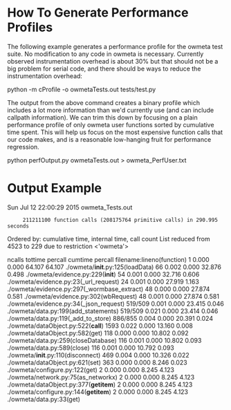How To Generate Performance Profiles
====================================

The following example generates a performance profile for the
owmeta test suite. No modification to any code in owmeta is
necessary. Currently observed instrumentation overhead is about 30%
but that should not be a big problem for serial code, and there should
be ways to reduce the instrumentation overhead:

python -m cProfile -o owmetaTests.out tests/test.py

The output from the above command creates a binary profile which
includes a lot more information than we'd currently use (and can
include callpath information). We can trim this down by focusing on a
plain performance profile of only owmeta user functions sorted by
cumulative time spent. This will help us focus on the most expensive
function calls that our code makes, and is a reasonable low-hanging
fruit for performance regression.

python perfOutput.py owmetaTests.out > owmeta_PerfUser.txt

Output Example
==============

Sun Jul 12 22:00:29 2015    owmeta_Tests.out

         211211100 function calls (208175764 primitive calls) in 290.995 seconds

   Ordered by: cumulative time, internal time, call count
   List reduced from 4523 to 229 due to restriction <'owmeta'>

   ncalls  tottime  percall  cumtime  percall filename:lineno(function)
        1    0.000    0.000   64.107   64.107 ./owmeta/__init__.py:125(loadData)
       66    0.002    0.000   32.876    0.498 ./owmeta/evidence.py:229(__init__)
       54    0.001    0.000   32.716    0.606 ./owmeta/evidence.py:23(_url_request)
       24    0.001    0.000   27.919    1.163 ./owmeta/evidence.py:297(_wormbase_extract)
       48    0.000    0.000   27.874    0.581 ./owmeta/evidence.py:302(wbRequest)
       48    0.001    0.000   27.874    0.581 ./owmeta/evidence.py:34(_json_request)
  519/509    0.001    0.000   23.415    0.046 ./owmeta/data.py:199(add_statements)
  519/509    0.021    0.000   23.414    0.046 ./owmeta/data.py:119(_add_to_store)
  886/855    0.004    0.000   20.391    0.024 ./owmeta/dataObject.py:522(__call__)
     1593    0.022    0.000   13.160    0.008 ./owmeta/dataObject.py:582(get)
      118    0.000    0.000   10.802    0.092 ./owmeta/data.py:259(closeDatabase)
      116    0.001    0.000   10.802    0.093 ./owmeta/data.py:589(close)
      116    0.001    0.000   10.792    0.093 ./owmeta/__init__.py:110(disconnect)
      469    0.004    0.000   10.326    0.022 ./owmeta/dataObject.py:621(set)
      363    0.000    0.000    8.246    0.023 ./owmeta/configure.py:122(get)
        2    0.000    0.000    8.245    4.123 ./owmeta/network.py:75(as_networkx)
        2    0.000    0.000    8.245    4.123 ./owmeta/dataObject.py:377(__getitem__)
        2    0.000    0.000    8.245    4.123 ./owmeta/configure.py:144(__getitem__)
        2    0.000    0.000    8.245    4.123 ./owmeta/data.py:33(get)
